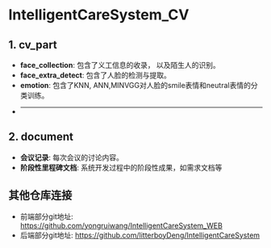 # IntelligentCareSystem_CV

## 1. cv_part
-  **face_collection**: 包含了义工信息的收录， 以及陌生人的识别。
- **face_extra_detect**: 包含了人脸的检测与提取。
- **emotion**: 包含了KNN, ANN,MINVGG对人脸的smile表情和neutral表情的分类训练。
- ****

## 2. document
- **会议记录**: 每次会议的讨论内容。
- **阶段性里程碑文档**: 系统开发过程中的阶段性成果，如需求文档等




## 其他仓库连接

- 前端部分git地址:  https://github.com/yongruiwang/IntelligentCareSystem_WEB
- 后端部分git地址: https://github.com/litterboyDeng/IntelligentCareSystem
<!--stackedit_data:
eyJoaXN0b3J5IjpbMTY2MjgxMDUyNSwyNDIwMzAxNTUsOTM5OT
IyOTA0LDEwMTg5MjM2NzUsNzEyMDU2Nzk5LDk3NjUyNDk1Mywx
ODA0MTA5MjQsLTY1MTg5MzY2MV19
-->